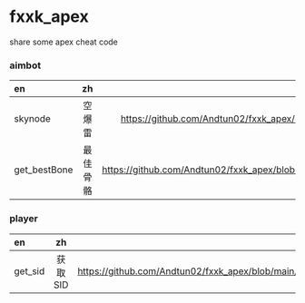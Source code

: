 # fxxk_apex
share some apex cheat code

### aimbot
|en|zh|link|
|:-|:-:|-:|
|skynode|空爆雷|https://github.com/Andtun02/fxxk_apex/blob/main/sky_node.cpp|
|get_bestBone|最佳骨骼|https://github.com/Andtun02/fxxk_apex/blob/main/get_bestBone.cpp|
### player
|en|zh|link|
|:-|:-:|-:|
|get_sid|获取SID|https://github.com/Andtun02/fxxk_apex/blob/main/get_sid.cpp|
